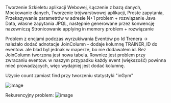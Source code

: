 Tworzenie Szkieletu aplikacji Webowej,
Łączenie z bazą danych,
Mockowanie danych,
Tworzenie trójwarstwowej aplikacji,
Proste zapytania,
Przekazywanie parametrów w adresie
N+1 problem + rozwiązanie
Java Data, własne zapytania JPQL, następnie generowane przez konwencję nazewniczą
Stronicowanie
applying in memory problem + rozwiązanie

Problem z encjami podczas wyrzukiwania Eventów po Id Trenera -> należało dodać adnotacje JoinColumn - dodaje kolumnę TRAINER_ID do eventow. ale blad byl jednak w maperze, bo nie dodawalem id.
Bez JoinColumn tworzona jest nowa tabela. Rowniez jest problem przy zwracaniu eventow. w naszym przypadku każdy event (większość) powinna mieć prowadzących, więc wydajniej jest dodać kolumnę. 

Użycie count zamiast find przy tworzeniu statystyki "inGym"


![image](https://github.com/Mateoswiatek/GymBackend/assets/115046087/8f120c51-d2c5-4a91-89f2-60e108b5dcb4)

Rekurencyjny problem:
![image](https://github.com/Mateoswiatek/GymBackend/assets/115046087/c875d0df-5099-4dbc-80ea-c9ec1348cede)

